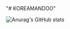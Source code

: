"# KOREAMANDOO" 

![Anurag's GitHub stats](https://github-readme-stats.vercel.app/api?username=KOREAMANDOO&show_icons=true&theme=radical)
